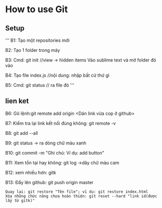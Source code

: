 # How to use Git

## Setup

'''
B1: Tạo một repositories mới

B2: Tạo 1 folder trong máy

B3: Cmd: git init //view -> hidden items
    Vào sublime text và mở folder đó vào

B4: Tạo file index.js //nội dung: nhập bất cứ thứ gì

B5: Cmd: git status // ra file đỏ
'''

## lien ket 

B6: Gõ lệnh:git remote add origin <Dán link vừa cop ở github>

B7: Kiểm tra lại link kết nối đúng không: git remote -v

B8: git add --all

B9: git status -> ra dòng chữ màu xanh

B10: git commit -m "Ghi chú: Ví dụ: add button"

B11: Xem tồn tại hay không: git log ->dãy chữ màu cam

B12: xem nhiều hơn: gitk

B13: Đẩy lên github: git push origin master 

    Quay lại: git restore "Tên file"; ví dụ: git restore index.html
    Xóa những chức năng chưa hoàn thiện: git reset --hard "link id(được lấy từ gitk)"



